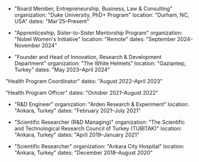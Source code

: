 
  - "Board Member, Entrepreneurship, Business, Law & Consulting"
    organization: "Duke University, PhD+ Program"
    location: "Durham, NC, USA"
    dates: "Mar’25–Present"

  - "Apprenticeship, Sister-to-Sister Mentorship Program"
    organization: "Nobel Women's Initiative"
    location: "Remote"
    dates: "September 2024–November 2024"

  - "Founder and Head of Innovation, Research & Development Department"
    organization: "The White Helmets"
    location: "Gaziantep, Turkey"
    dates: "May 2023–April 2024"

   "Health Program Coordinator"
    dates: "August 2022–April 2023"

   "Health Program Officer"
    dates: "October 2021–August 2022"

 - "R&D Engineer"
    organization: "Arden Research & Experiment"
    location: "Ankara, Turkey"
    dates: "February 2021–July 2021"

  - "Scientific Researcher (R&D Managing)"
    organization: "The Scientific and Technological Research Council of Turkey (TUBITAK)"
    location: "Ankara, Turkey"
    dates: "April 2019–January 2021"

  - "Scientific Researcher"
    organization: "Ankara City Hospital"
    location: "Ankara, Turkey"
    dates: "December 2018–August 2020"
